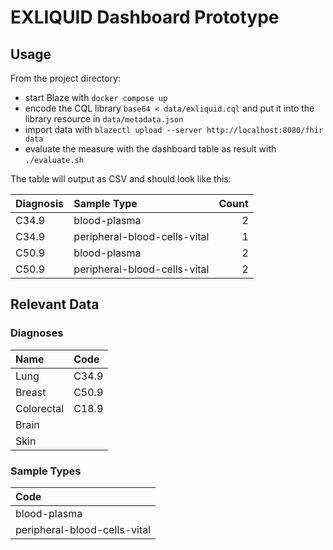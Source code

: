# EXLIQUID Dashboard Prototype

## Usage

From the project directory:

* start Blaze with `docker compose up`
* encode the CQL library `base64 < data/exliquid.cql` and put it into the library resource in `data/metadata.json`
* import data with `blazectl upload --server http://localhost:8080/fhir data` 
* evaluate the measure with the dashboard table as result with `./evaluate.sh`

The table will output as CSV and should look like this:

| Diagnosis | Sample Type                  | Count |
|:----------|:-----------------------------|------:|
| C34.9     | blood-plasma                 |     2 |
| C34.9     | peripheral-blood-cells-vital |     1 |
| C50.9     | blood-plasma                 |     2 |
| C50.9     | peripheral-blood-cells-vital |     2 |

## Relevant Data

### Diagnoses

| Name       | Code  |
|:-----------|:------|
| Lung       | C34.9 |
| Breast     | C50.9 |
| Colorectal | C18.9 |
| Brain      |       |
| Skin       |       |

### Sample Types

| Code                         |
|:-----------------------------|
| blood-plasma                 |
| peripheral-blood-cells-vital |
